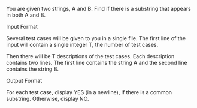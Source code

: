 You are given two strings, A and B. Find if there is a substring that appears in both A and B.

Input Format

Several test cases will be given to you in a single file. The first line of the input will contain a single integer T, the number of test cases.

Then there will be T descriptions of the test cases. Each description contains two lines. The first line contains the string A and the second line contains the string B.

Output Format

For each test case, display YES (in a newline), if there is a common substring. Otherwise, display NO.